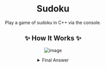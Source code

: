 <div align = "center">

# Sudoku
Play a game of sudoku in C++ via the console.

## ✨ How It Works ✨
![image](https://github.com/cookiedefender99/Sudoku/assets/112595660/4f575324-af61-4eba-93e4-6ae86a2a800d)

<details>
<summary>Final Answer</summary>
  
![Sudoku Game Output 2](https://github.com/cookiedefender99/Sudoku/assets/112595660/9484f725-9f1d-47b8-ac6c-b46c6c159ac3)

</details>




